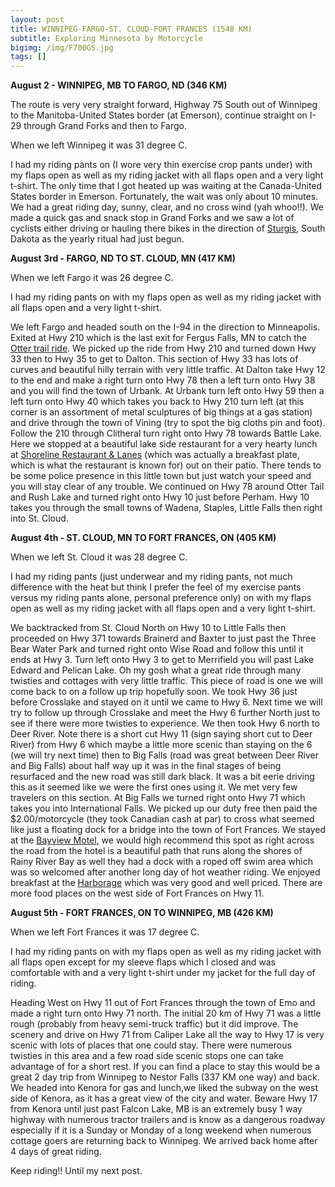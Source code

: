 ```yaml
---
layout: post
title: WINNIPEG-FARGO-ST. CLOUD-FORT FRANCES (1548 KM)
subtitle: Exploring Minnesota by Motorcycle
bigimg: /img/F700GS.jpg
tags: []
---
```


**August 2 - WINNIPEG, MB TO FARGO, ND (346 KM)**

The route is very very straight forward, Highway 75 South out of Winnipeg to the Manitoba-United States border (at Emerson), continue straight on I-29 through Grand Forks and then to Fargo.

When we left Winnipeg it was 31 degree C. 

I had my riding pants on (I wore very thin exercise crop pants under) with my flaps open as well as my riding jacket with all flaps open and a very light t-shirt. 
The only time that I got heated up was waiting at the Canada-United States border in Emerson. 
Fortunately, the wait was only about 10 minutes. 
We had a great riding day, sunny, clear, and no cross wind (yah whoo!!).
We made a quick gas and snack stop in Grand Forks and we saw a lot of cyclists either driving or hauling there bikes in the direction of [Sturgis](https://www.sturgismotorcyclerally.com/index.php?page=home), South Dakota as the yearly ritual had just begun.

**August 3rd - FARGO, ND TO ST. CLOUD, MN (417 KM)**

When we left Fargo it was 26 degree C. 

I had my riding pants on with my flaps open as well as my riding jacket with all flaps open and a very light t-shirt. 

We left Fargo and headed south on the I-94 in the direction to Minneapolis. 
Exited at Hwy 210 which is the last exit for Fergus Falls, MN to catch the [Otter trail ride](www.bestbikerides/Minnesota/ottertrail). 
We picked up the ride from Hwy 210 and turned down Hwy 33 then to Hwy 35 to get to Dalton. This section of Hwy 33 has lots of curves and beautiful hilly terrain with very little traffic.
At Dalton take Hwy 12 to the end and make a right turn onto Hwy 78 then a left turn onto Hwy 38 and you will find the town of Urbank.
At Urbank turn left onto Hwy 59 then a left turn onto Hwy 40 which takes you back to Hwy 210 turn left (at this corner is an assortment of metal sculptures of big things at a gas station) and drive through the town of Vining (try to spot the big cloths pin and foot). Follow the 210 through Clitheral turn right onto Hwy 78 towards Battle Lake. Here we stopped at a beautiful lake side restaurant for a very hearty lunch at [Shoreline Restaurant & Lanes](http://www.shorelinebattlelake.com) (which was actually a breakfast plate, which is what the restaurant is known for) out on their patio. There tends to be some police presence in this little town but just watch your speed and you will stay clear of any trouble.
We continued on Hwy 78 around Otter Tail and Rush Lake and turned right onto Hwy 10 just before Perham. Hwy 10 takes you through the small towns of Wadena, Staples, Little Falls then right into St. Cloud.

**August 4th - ST. CLOUD, MN TO FORT FRANCES, ON (405 KM)**

When we left St. Cloud it was 28 degree C. 

I had my riding pants (just underwear and my riding pants, not much difference with the heat but think I prefer the feel of my exercise pants versus my riding pants alone, personal preference only) on with my flaps open as well as my riding jacket with all flaps open and a very light t-shirt. 

We backtracked from St. Cloud North on Hwy 10 to Little Falls then proceeded on Hwy 371 towards Brainerd and Baxter to just past the Three Bear Water Park and turned right onto Wise Road and follow this until it ends at Hwy 3. Turn left onto Hwy 3 to get to Merrifield you will past Lake Edward and Pelican Lake. Oh my gosh what a great ride through many twisties and cottages with very little traffic. This piece of road is one we will come back to on a follow up trip hopefully soon. We took Hwy 36 just before Crosslake and stayed on it until we came to Hwy 6. Next time we will try to follow up through Crosslake and meet the Hwy 6 further North just to see if there were more twisties to experience. We then took Hwy 6 north to Deer River. Note there is a short cut Hwy 11 (sign saying short cut to Deer River) from Hwy 6 which maybe a little more scenic than staying on the 6 (we will try next time) then to Big Falls (road was great between Deer River and Big Falls) about half way up it was in the final stages of being resurfaced and the new road was still dark black. It was a bit eerie driving this as it seemed like we were the first ones using it. We met very few travelers on this section. At Big Falls we turned right onto Hwy 71 which takes you into International Falls. We picked up our duty free then paid the $2.00/motorcycle (they took Canadian cash at par) to cross what seemed like just a floating dock for a bridge into the town of Fort Frances. We stayed at the [Bayview Motel](www.bayviewmotel.ca), we would high recommend this spot as right across the road from the hotel is a beautiful path that runs along the shores of Rainy River Bay as well they had a dock with a roped off swim area which was so welcomed after another long day of hot weather riding. We enjoyed breakfast at the [Harborage](https://www.facebook.com/theharbouragerestaurant/?rf=231172103575044) which was very good and well priced. There are more food places on the west side of Fort Frances on Hwy 11. 

**August 5th - FORT FRANCES, ON TO WINNIPEG, MB (426 KM)**

When we left Fort Frances it was 17 degree C. 

I had my riding pants on with my flaps open as well as my riding jacket with all flaps open except for my sleeve flaps which I closed and was comfortable with and a very light t-shirt under my jacket for the full day of riding. 

Heading West on Hwy 11 out of Fort Frances through the town of Emo and made a right turn onto Hwy 71 north. The initial 20 km of Hwy 71 was a little rough (probably from heavy semi-truck traffic) but it did improve. The scenery and drive on Hwy 71 from Caliper Lake all the way to Hwy 17 is very scenic with lots of places that one could stay. There were numerous twisties in this area and a few road side scenic stops one can take advantage of for a short rest. If you can find a place to stay this would be a great 2 day trip from Winnipeg to Nestor Falls (337 KM one way) and back. 
We headed into Kenora for gas and lunch,we liked the subway on the west side of Kenora, as it has a great view of the city and water. Beware Hwy 17 from Kenora until just past Falcon Lake, MB is an extremely busy 1 way highway with numerous tractor trailers and is know as a dangerous roadway especially if it is a Sunday or Monday of a long weekend when numerous cottage goers are returning back to Winnipeg. We arrived back home after 4 days of great riding.

Keep riding!! 
Until my next post.

